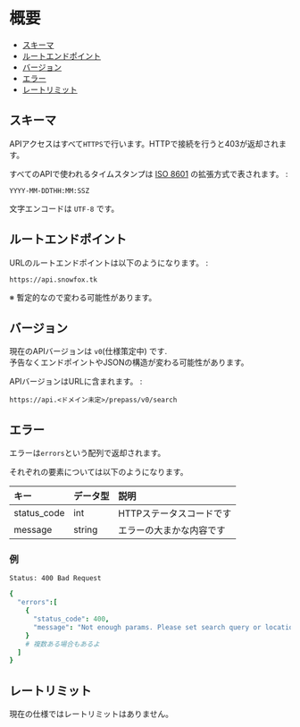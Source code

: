 # 概要

- [スキーマ](#scheme)
- [ルートエンドポイント](#root_endpoint)
- [バージョン](#versioning)
- [エラー](#error)
- [レートリミット](#rate_limiting)

## <a name="scheme"/> スキーマ
APIアクセスはすべて`HTTPS`で行います。HTTPで接続を行うと403が返却されます。

すべてのAPIで使われるタイムスタンプは [ISO 8601](https://ja.wikipedia.org/wiki/ISO_8601) の拡張方式で表されます。 :

    YYYY-MM-DDTHH:MM:SSZ

文字エンコードは `UTF-8` です。

## <a name="root_endpoint"/> ルートエンドポイント
URLのルートエンドポイントは以下のようになります。 :

    https://api.snowfox.tk

※ 暫定的なので変わる可能性があります。

## <a name="versioning"/> バージョン
現在のAPIバージョンは `v0`(仕様策定中) です.  
予告なくエンドポイントやJSONの構造が変わる可能性があります。

APIバージョンはURLに含まれます。 :

    https://api.<ドメイン未定>/prepass/v0/search

## <a name="error"/> エラー
エラーは`errors`という配列で返却されます。

それぞれの要素については以下のようになります。

|キー       |データ型 |説明|
|:----------|:-------|:---|
|status_code|int     |HTTPステータスコードです|
|message    |string  |エラーの大まかな内容です|

### 例

    Status: 400 Bad Request

```cson
{
  "errors":[
    {
      "status_code": 400,
      "message": "Not enough params. Please set search query or location query."
    }
    # 複数ある場合もあるよ
  ]
}
```

## <a name="rate_limiting"/> レートリミット
現在の仕様ではレートリミットはありません。
